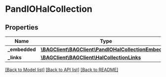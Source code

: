 # PandIOHalCollection

## Properties
Name | Type | Description | Notes
------------ | ------------- | ------------- | -------------
**_embedded** | [**\BAGClient\BAGClient\PandIOHalCollectionEmbedded**](PandIOHalCollectionEmbedded.md) |  | [optional] 
**_links** | [**\BAGClient\BAGClient\HalCollectionLinks**](HalCollectionLinks.md) |  | [optional] 

[[Back to Model list]](../../README.md#documentation-for-models) [[Back to API list]](../../README.md#documentation-for-api-endpoints) [[Back to README]](../../README.md)

